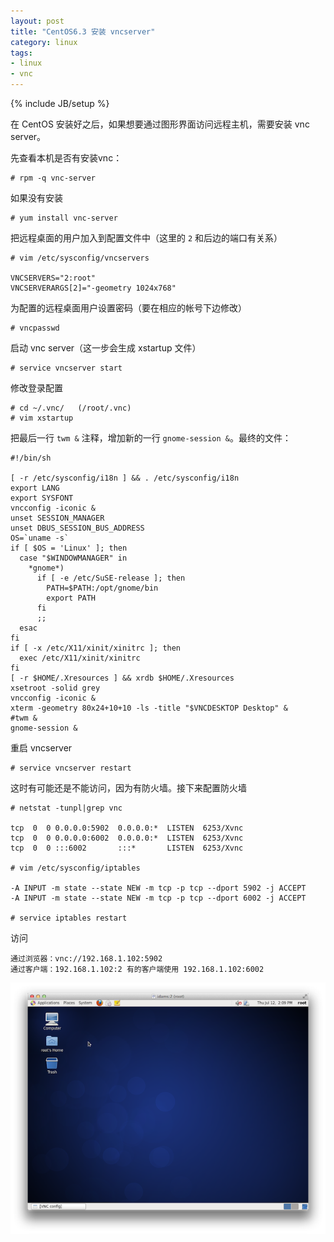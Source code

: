 ```yaml
---
layout: post
title: "CentOS6.3 安装 vncserver"
category: linux 
tags: 
- linux
- vnc
---
```

{% include JB/setup %}

在 CentOS 安装好之后，如果想要通过图形界面访问远程主机，需要安装 vnc server。

先查看本机是否有安装vnc：

	# rpm -q vnc-server
	
如果没有安装

	# yum install vnc-server
	
把远程桌面的用户加入到配置文件中（这里的 `2` 和后边的端口有关系）

	# vim /etc/sysconfig/vncservers
 
	VNCSERVERS="2:root"
	VNCSERVERARGS[2]="-geometry 1024x768"
	
为配置的远程桌面用户设置密码（要在相应的帐号下边修改）

	# vncpasswd

启动 vnc server（这一步会生成 xstartup 文件）

	# service vncserver start
	
修改登录配置

	# cd ~/.vnc/   (/root/.vnc)
	# vim xstartup
	
把最后一行 `twm &` 注释，增加新的一行 `gnome-session &`。最终的文件：
	
	#!/bin/sh
	
	[ -r /etc/sysconfig/i18n ] && . /etc/sysconfig/i18n
	export LANG
	export SYSFONT
	vncconfig -iconic &
	unset SESSION_MANAGER
	unset DBUS_SESSION_BUS_ADDRESS
	OS=`uname -s`
	if [ $OS = 'Linux' ]; then
	  case "$WINDOWMANAGER" in
		*gnome*)
		  if [ -e /etc/SuSE-release ]; then
			PATH=$PATH:/opt/gnome/bin
			export PATH
		  fi
		  ;;
	  esac
	fi
	if [ -x /etc/X11/xinit/xinitrc ]; then
	  exec /etc/X11/xinit/xinitrc
	fi
	[ -r $HOME/.Xresources ] && xrdb $HOME/.Xresources
	xsetroot -solid grey
	vncconfig -iconic &
	xterm -geometry 80x24+10+10 -ls -title "$VNCDESKTOP Desktop" &
	#twm &
	gnome-session &  

重启 vncserver

	# service vncserver restart
	
这时有可能还是不能访问，因为有防火墙。接下来配置防火墙

	# netstat -tunpl|grep vnc
	
	tcp  0  0 0.0.0.0:5902  0.0.0.0:*  LISTEN  6253/Xvnc           
	tcp  0  0 0.0.0.0:6002  0.0.0.0:*  LISTEN  6253/Xvnc           
	tcp  0  0 :::6002       :::*       LISTEN  6253/Xvnc 
	
	# vim /etc/sysconfig/iptables

	-A INPUT -m state --state NEW -m tcp -p tcp --dport 5902 -j ACCEPT
	-A INPUT -m state --state NEW -m tcp -p tcp --dport 6002 -j ACCEPT

	# service iptables restart	

访问	

	通过浏览器：vnc://192.168.1.102:5902
	通过客户端：192.168.1.102:2 有的客户端使用 192.168.1.102:6002
	
![](/images/2012-07-12-install-vncserver-for-centos63.png)	

 



